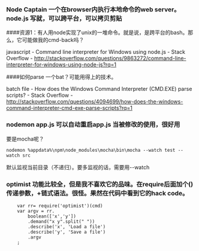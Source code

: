 
### Node Captain 一个在browser内执行本地命令的web server。node.js 写就，可以跨平台，可以拷贝剪贴

####资源1：有人用node实现了unix的一堆命令。就是说，是跨平台的bash。那么，它可能做我的cmd-back吗？

javascript - Command line interpreter for Windows using node.js - Stack Overflow - http://stackoverflow.com/questions/9863272/command-line-interpreter-for-windows-using-node-js?rq=1

####如何parse 一个bat？可能用得上的技术。

batch file - How does the Windows Command Interpreter (CMD.EXE) parse scripts? - Stack Overflow - http://stackoverflow.com/questions/4094699/how-does-the-windows-command-interpreter-cmd-exe-parse-scripts?rq=1



### nodemon app.js 可以自动重启app.js 当被修改的使用，很好用

要是mocha呢？

    nodemon %appdata%\npm\node_modules\mocha\bin\mocha --watch test --watch src

默认监视当前目录（不递归）。要多监视的话，需要用--watch 


### optimist 功能比较全，但是我不喜欢它的品味。在require后面加个()传递参数，+链式语法。很怪。果然在代码中看到它的hack code。

      	var rr= require('optimist')(cmd)
  		var argv = rr.
  			boolean(['x','y'])
  			.demand("x y".split(" "))			
  			.describe('x', 'Load a file')
  			.describe('y', 'Save a file')
  			.argv
  		;
